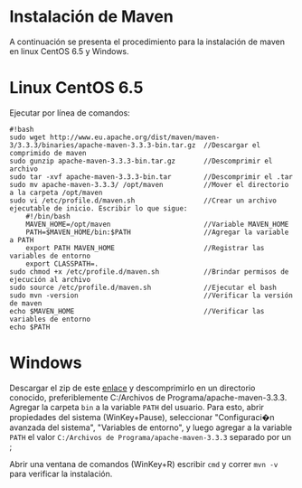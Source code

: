 # Instalación de Maven
A continuación se presenta el procedimiento para la instalación de maven en linux CentOS 6.5 y Windows.

# Linux CentOS 6.5
Ejecutar por línea de comandos:

```
#!bash
sudo wget http://www.eu.apache.org/dist/maven/maven-3/3.3.3/binaries/apache-maven-3.3.3-bin.tar.gz  //Descargar el comprimido de maven
sudo gunzip apache-maven-3.3.3-bin.tar.gz       //Descomprimir el archivo
sudo tar -xvf apache-maven-3.3.3-bin.tar        //Descomprimir el .tar
sudo mv apache-maven-3.3.3/ /opt/maven          //Mover el directorio a la carpeta /opt/maven
sudo vi /etc/profile.d/maven.sh                 //Crear un archivo ejecutable de inicio. Escribir lo que sigue:
    #!/bin/bash
    MAVEN_HOME=/opt/maven                       //Variable MAVEN_HOME
    PATH=$MAVEN_HOME/bin:$PATH                  //Agregar la variable a PATH
    export PATH MAVEN_HOME                      //Registrar las variables de entorno
    export CLASSPATH=.
sudo chmod +x /etc/profile.d/maven.sh           //Brindar permisos de ejecución al archivo
sudo source /etc/profile.d/maven.sh             //Ejecutar el bash
sudo mvn -version                               //Verificar la versión de maven
echo $MAVEN_HOME                                //Verificar las variables de entorno
echo $PATH

```

# Windows
Descargar el zip de este [enlace](http://maven.apache.org/download.cgi) y descomprimirlo en un directorio conocido, preferiblemente C:/Archivos de Programa/apache-maven-3.3.3.
Agregar la carpeta `bin` a la variable `PATH` del usuario. Para esto, abrir propiedades del sistema (WinKey+Pause), seleccionar "Configuraci�n avanzada del sistema", "Variables de entorno", y luego agregar a la variable `PATH` el valor `C:/Archivos de Programa/apache-maven-3.3.3` separado por un ;

Abrir una ventana de comandos (WinKey+R) escribir `cmd` y correr `mvn -v` para verificar la instalación.